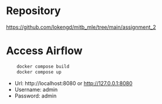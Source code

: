 # Repository
https://github.com/lokengd/mitb_mle/tree/main/assignment_2

# Access Airflow

```bash
    docker compose build
    docker compose up
```

 - Url: http://localhost:8080 or http://127.0.0.1:8080
 - Username: admin  
 - Password: admin
